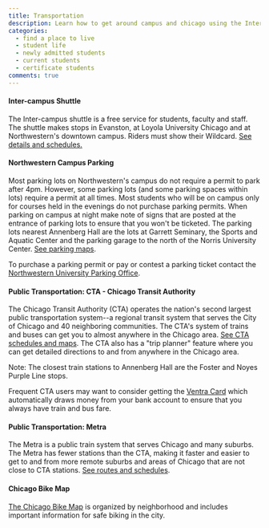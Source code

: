 ```yaml
---
title: Transportation
description: Learn how to get around campus and chicago using the Inter-campus shuttle, Northwestern campus parking, public transportation (CTA), Metra rail, and biking.
categories: 
  - find a place to live
  - student life
  - newly admitted students
  - current students
  - certificate students
comments: true
---
```


#### Inter-campus Shuttle

The Inter-campus shuttle is a free service for students, faculty and staff. The shuttle makes stops in Evanston, at Loyola University Chicago and at Northwestern's downtown campus. Riders must show their Wildcard. [See details and schedules.](http://www.northwestern.edu/uservices/transportation/shuttles/intercampus/intercampus.html)

#### Northwestern Campus Parking

Most parking lots on Northwestern's campus do not require a permit to park after 4pm. However, some parking lots (and some parking spaces within lots) require a permit at all times. Most students who will be on campus only for courses held in the evenings do not purchase parking permits. When parking on campus at night make note of signs that are posted at the entrance of parking lots to ensure that you won't be ticketed. The parking lots nearest Annenberg Hall are the lots at Garrett Seminary, the Sports and Aquatic Center and the parking garage to the north of the Norris University Center. [See parking maps](http://maps.northwestern.edu/#latlngz=42.052%2C-87.674%2C17).

To purchase a parking permit or pay or contest a parking ticket contact the [Northwestern University Parking Office](http://www.northwestern.edu/up/parking/index.html).

#### Public Transportation: CTA - Chicago Transit Authority

The Chicago Transit Authority (CTA) operates the nation's second largest public transportation system--a regional transit system that serves the City of Chicago and 40 neighboring communities. The CTA's system of trains and buses can get you to almost anywhere in the Chicago area. [See CTA schedules and maps](http://www.transitchicago.com/riding_cta/service_overview.aspx). The CTA also has a "trip planner" feature where you can get detailed directions to and from anywhere in the Chicago area.

Note: The closest train stations to Annenberg Hall are the Foster and Noyes Purple Line stops.

Frequent CTA users may want to consider getting the [Ventra Card](https://www.ventrachicago.com/) which automatically draws money from your bank account to ensure that you always have train and bus fare.

#### Public Transportation: Metra

The Metra is a public train system that serves Chicago and many suburbs. The Metra has fewer stations than the CTA, making it faster and easier to get to and from more remote suburbs and areas of Chicago that are not close to CTA stations. [See routes and schedules](http://metrarail.com/metra/en/home.html).

#### Chicago Bike Map

[The Chicago Bike Map](http://www.cityofchicago.org/cityinfo/cdot/bikemap/keymap.html) is organized by neighborhood and includes important information for safe biking in the city.